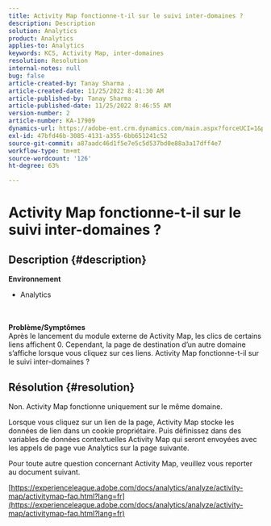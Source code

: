 ```yaml
---
title: Activity Map fonctionne-t-il sur le suivi inter-domaines ?
description: Description
solution: Analytics
product: Analytics
applies-to: Analytics
keywords: KCS, Activity Map, inter-domaines
resolution: Resolution
internal-notes: null
bug: false
article-created-by: Tanay Sharma .
article-created-date: 11/25/2022 8:41:30 AM
article-published-by: Tanay Sharma .
article-published-date: 11/25/2022 8:46:55 AM
version-number: 2
article-number: KA-17909
dynamics-url: https://adobe-ent.crm.dynamics.com/main.aspx?forceUCI=1&pagetype=entityrecord&etn=knowledgearticle&id=fc907bf3-9c6c-ed11-9561-6045bd006e5a
exl-id: 47bfd46b-3085-4131-a355-6bb651241c52
source-git-commit: a87aadc46d1f5e7e5c5d537bd0e88a3a17dff4e7
workflow-type: tm+mt
source-wordcount: '126'
ht-degree: 63%

---
```


# Activity Map fonctionne-t-il sur le suivi inter-domaines ?

## Description {#description}

<b>Environnement</b>
- Analytics

<br> <br><b>Problème/Symptômes</b><br>Après le lancement du module externe de Activity Map, les clics de certains liens affichent 0. Cependant, la page de destination d’un autre domaine s’affiche lorsque vous cliquez sur ces liens. Activity Map fonctionne-t-il sur le suivi inter-domaines ?<br>

## Résolution {#resolution}


Non. Activity Map fonctionne uniquement sur le même domaine.

Lorsque vous cliquez sur un lien de la page, Activity Map stocke les données de lien dans un cookie propriétaire. Puis définissez dans des variables de données contextuelles Activity Map qui seront envoyées avec les appels de page vue Analytics sur la page suivante.

Pour toute autre question concernant Activity Map, veuillez vous reporter au document suivant.

[https://experienceleague.adobe.com/docs/analytics/analyze/activity-map/activitymap-faq.html?lang=fr](https://experienceleague.adobe.com/docs/analytics/analyze/activity-map/activitymap-faq.html?lang=fr)
